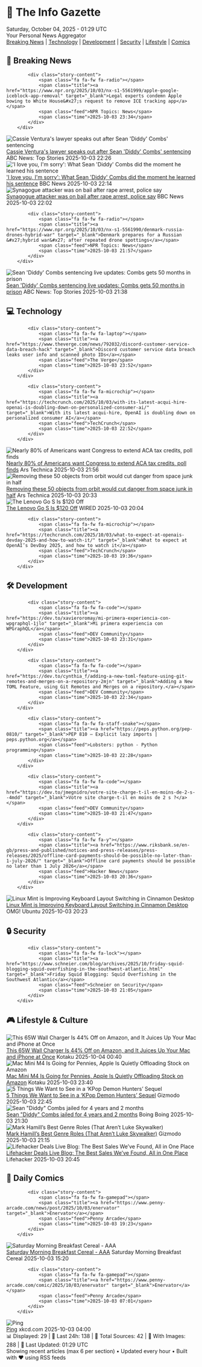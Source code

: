 <!-- Processing 54 RSS feeds at 2025-10-04 01:28:57 UTC -->
<!-- Processing: XKCD -->
<!-- Processing: Poorly Drawn Lines -->
<!-- Processing: Garfield -->
<!-- Processing: Dilbert -->
<!-- Processing: Questionable Content -->
<!-- Processing: BBC World News -->
<!-- Processing: BBC Breaking News -->
<!-- Processing: NPR News -->
<!-- Processing: Reuters Top News -->
<!-- Processing: Reuters World News -->
<!-- Processing: Associated Press Breaking -->
<!-- Processing: NBC News Breaking -->
<!-- Processing: Guardian World News -->
<!-- Processing: Sky News World -->
<!-- Processing: Ars Technica -->
<!-- Processing: O'Reilly Radar -->
<!-- Processing: Slashdot -->
<!-- Processing: Lobsters Python -->
<!-- Processing: Hacker News -->
<!-- Processing: Ubuntu Blog -->
<!-- Processing: GitHub Blog -->
<!-- Processing: DZone -->
<!-- Processing: Kotaku -->
<!-- Processing: Boing Boing -->
<!-- Processing: Krebs on Security -->
<!-- Processing: Schneier on Security -->
<!-- Generated 7 new posts out of 26 feeds processed -->
<div class="newspaper-header">
    <h1 class="newspaper-title">📰 The Info Gazette</h1>
    <div class="newspaper-date">Saturday, October 04, 2025 - 01:29 UTC</div>
    <div class="newspaper-subtitle">Your Personal News Aggregator</div>
</div>

<div class="newspaper-nav">
    <a href="#breaking">Breaking News</a> |
    <a href="#tech">Technology</a> |
    <a href="#dev">Development</a> |
    <a href="#security">Security</a> |
    <a href="#lifestyle">Lifestyle</a> |
    <a href="#webcomics">Comics</a>
</div>

<div class="news-section breaking-news" id="breaking">
<h2 class="section-header">🚨 Breaking News</h2>
<div class="stories-container">
<div class="story">
            
            <div class="story-content">
                <span class="fa fa-fw fa-radio"></span>
                <span class="title"><a href="https://www.npr.org/2025/10/03/nx-s1-5561999/apple-google-iceblock-app-removal" target="_blank">Legal experts condemn Apple bowing to White House&#x27;s request to remove ICE tracking app</a></span>
                <span class="feed">NPR Topics: News</span>
                <span class="time">2025-10-03 23:34</span>
            </div>
        </div>
<div class="story">
            <img src="https://s.abcnews.com/images/GMA/cassie-ventura-2-gty-gmh-250930_1759259216581_hpMain_4x3t_384.jpg" alt="Cassie Ventura&#x27;s lawyer speaks out after Sean &#x27;Diddy&#x27; Combs&#x27; sentencing" class="story-image" loading="lazy" onerror="this.style.display='none'">
            <div class="story-content">
                <span class="fa fa-fw fa-tv"></span>
                <span class="title"><a href="https://abcnews.go.com/GMA/Culture/cassie-ventura-speaks-after-sean-diddy-combs-sentencing/story?id=126201095" target="_blank">Cassie Ventura&#x27;s lawyer speaks out after Sean &#x27;Diddy&#x27; Combs&#x27; sentencing</a></span>
                <span class="feed">ABC News: Top Stories</span>
                <span class="time">2025-10-03 22:26</span>
            </div>
        </div>
<div class="story">
            <img src="https://ichef.bbci.co.uk/ace/standard/240/cpsprodpb/2df8/live/229cc4c0-a0a6-11f0-a678-e375131d5a07.jpg" alt="&#x27;I love you, I&#x27;m sorry&#x27;: What Sean &#x27;Diddy&#x27; Combs did the moment he learned his sentence" class="story-image" loading="lazy" onerror="this.style.display='none'">
            <div class="story-content">
                <span class="fa fa-fw fa-earth-americas"></span>
                <span class="title"><a href="https://www.bbc.com/news/articles/c62z19lpwd2o?at_medium=RSS&at_campaign=rss" target="_blank">&#x27;I love you, I&#x27;m sorry&#x27;: What Sean &#x27;Diddy&#x27; Combs did the moment he learned his sentence</a></span>
                <span class="feed">BBC News</span>
                <span class="time">2025-10-03 22:14</span>
            </div>
        </div>
<div class="story">
            <img src="https://ichef.bbci.co.uk/ace/standard/240/cpsprodpb/7014/live/b50aaa10-a09d-11f0-85af-1377c963b9be.jpg" alt="Synagogue attacker was on bail after rape arrest, police say" class="story-image" loading="lazy" onerror="this.style.display='none'">
            <div class="story-content">
                <span class="fa fa-fw fa-flag"></span>
                <span class="title"><a href="https://www.bbc.com/news/articles/cly97ervz1zo?at_medium=RSS&at_campaign=rss" target="_blank">Synagogue attacker was on bail after rape arrest, police say</a></span>
                <span class="feed">BBC News</span>
                <span class="time">2025-10-03 22:02</span>
            </div>
        </div>
<div class="story">
            
            <div class="story-content">
                <span class="fa fa-fw fa-radio"></span>
                <span class="title"><a href="https://www.npr.org/2025/10/03/nx-s1-5561990/denmark-russia-drones-hybrid-war" target="_blank">Denmark prepares for a Russian &#x27;hybrid war&#x27; after repeated drone spottings</a></span>
                <span class="feed">NPR Topics: News</span>
                <span class="time">2025-10-03 21:57</span>
            </div>
        </div>
<div class="story">
            <img src="https://s.abcnews.com/images/GMA/diddy-sketch-05-rt-jef-251003_1759516657080_hpMain_4x3t_384.jpg" alt="Sean &#x27;Diddy&#x27; Combs sentencing live updates: Combs gets 50 months in prison" class="story-image" loading="lazy" onerror="this.style.display='none'">
            <div class="story-content">
                <span class="fa fa-fw fa-tv"></span>
                <span class="title"><a href="https://abcnews.go.com/US/live-updates/sean-diddy-combs-sentencing-live-updates/?id=126081824" target="_blank">Sean &#x27;Diddy&#x27; Combs sentencing live updates: Combs gets 50 months in prison</a></span>
                <span class="feed">ABC News: Top Stories</span>
                <span class="time">2025-10-03 21:38</span>
            </div>
        </div>
</div>
</div>
<div class="news-section tech-news" id="tech">
<h2 class="section-header">💻 Technology</h2>
<div class="stories-container">
<div class="story">
            
            <div class="story-content">
                <span class="fa fa-fw fa-laptop"></span>
                <span class="title"><a href="https://www.theverge.com/news/792032/discord-customer-service-data-breach-hack" target="_blank">Discord customer service data breach leaks user info and scanned photo IDs</a></span>
                <span class="feed">The Verge</span>
                <span class="time">2025-10-03 23:52</span>
            </div>
        </div>
<div class="story">
            
            <div class="story-content">
                <span class="fa fa-fw fa-microchip"></span>
                <span class="title"><a href="https://techcrunch.com/2025/10/03/with-its-latest-acqui-hire-openai-is-doubling-down-on-personalized-consumer-ai/" target="_blank">With its latest acqui-hire, OpenAI is doubling down on personalized consumer AI</a></span>
                <span class="feed">TechCrunch</span>
                <span class="time">2025-10-03 22:52</span>
            </div>
        </div>
<div class="story">
            <img src="https://cdn.arstechnica.net/wp-content/uploads/2025/10/GettyImages-2238395456-500x500.jpg" alt="Nearly 80% of Americans want Congress to extend ACA tax credits, poll finds" class="story-image" loading="lazy" onerror="this.style.display='none'">
            <div class="story-content">
                <span class="fa fa-fw fa-cog"></span>
                <span class="title"><a href="https://arstechnica.com/health/2025/10/most-americans-want-aca-tax-credits-extended-even-57-of-maga-supporters/" target="_blank">Nearly 80% of Americans want Congress to extend ACA tax credits, poll finds</a></span>
                <span class="feed">Ars Technica</span>
                <span class="time">2025-10-03 21:56</span>
            </div>
        </div>
<div class="story">
            <img src="https://cdn.arstechnica.net/wp-content/uploads/2025/10/GettyImages-1936304422-500x500.jpg" alt="Removing these 50 objects from orbit would cut danger from space junk in half" class="story-image" loading="lazy" onerror="this.style.display='none'">
            <div class="story-content">
                <span class="fa fa-fw fa-cog"></span>
                <span class="title"><a href="https://arstechnica.com/space/2025/10/everyone-but-china-has-pretty-much-stopped-littering-in-low-earth-orbit/" target="_blank">Removing these 50 objects from orbit would cut danger from space junk in half</a></span>
                <span class="feed">Ars Technica</span>
                <span class="time">2025-10-03 20:33</span>
            </div>
        </div>
<div class="story">
            <img src="https://media.wired.com/photos/68e00d6765075606322b04a8/master/pass/Save%20Over%20$100%20on%20this%20Souped-Up%20Gaming%20Handheld.png" alt="The Lenovo Go S Is $120 Off" class="story-image" loading="lazy" onerror="this.style.display='none'">
            <div class="story-content">
                <span class="fa fa-fw fa-bolt"></span>
                <span class="title"><a href="https://www.wired.com/story/legion-go-s-deal-1025/" target="_blank">The Lenovo Go S Is $120 Off</a></span>
                <span class="feed">WIRED</span>
                <span class="time">2025-10-03 20:04</span>
            </div>
        </div>
<div class="story">
            
            <div class="story-content">
                <span class="fa fa-fw fa-microchip"></span>
                <span class="title"><a href="https://techcrunch.com/2025/10/03/what-to-expect-at-openais-devday-2025-and-how-to-watch-it/" target="_blank">What to expect at OpenAI’s DevDay 2025, and how to watch it</a></span>
                <span class="feed">TechCrunch</span>
                <span class="time">2025-10-03 19:36</span>
            </div>
        </div>
</div>
</div>
<div class="news-section dev-news" id="dev">
<h2 class="section-header">🛠️ Development</h2>
<div class="stories-container">
<div class="story">
            
            <div class="story-content">
                <span class="fa fa-fw fa-code"></span>
                <span class="title"><a href="https://dev.to/xavieroromay/mi-primera-experiencia-con-wpgraphql-1jlo" target="_blank">Mi primera experiencia con WPGraphQL</a></span>
                <span class="feed">DEV Community</span>
                <span class="time">2025-10-03 23:31</span>
            </div>
        </div>
<div class="story">
            
            <div class="story-content">
                <span class="fa fa-fw fa-code"></span>
                <span class="title"><a href="https://dev.to/cynthia_f/adding-a-new-toml-feature-using-git-remotes-and-merges-on-a-repository-2mjn" target="_blank">Adding a New TOML Feature, using Git Remotes and Merges on a repository.</a></span>
                <span class="feed">DEV Community</span>
                <span class="time">2025-10-03 22:34</span>
            </div>
        </div>
<div class="story">
            
            <div class="story-content">
                <span class="fa fa-fw fa-staff-snake"></span>
                <span class="title"><a href="https://peps.python.org/pep-0810/" target="_blank">PEP 810 – Explicit lazy imports | peps.python.org</a></span>
                <span class="feed">Lobsters: python - Python programming</span>
                <span class="time">2025-10-03 22:28</span>
            </div>
        </div>
<div class="story">
            
            <div class="story-content">
                <span class="fa fa-fw fa-code"></span>
                <span class="title"><a href="https://dev.to/jmegnidro/votre-site-charge-t-il-en-moins-de-2-s--4mdd" target="_blank">Votre site charge-t-il en moins de 2 s ?</a></span>
                <span class="feed">DEV Community</span>
                <span class="time">2025-10-03 21:47</span>
            </div>
        </div>
<div class="story">
            
            <div class="story-content">
                <span class="fa fa-fw fa-y"></span>
                <span class="title"><a href="https://www.riksbank.se/en-gb/press-and-published/notices-and-press-releases/press-releases/2025/offline-card-payments-should-be-possible-no-later-than-1-july-2026/" target="_blank">Offline card payments should be possible no later than 1 July 2026</a></span>
                <span class="feed">Hacker News</span>
                <span class="time">2025-10-03 20:36</span>
            </div>
        </div>
<div class="story">
            <img src="https://i0.wp.com/www.omgubuntu.co.uk/wp-content/uploads/2025/01/LinuxMint221-1.jpg?resize=406%2C232&amp;ssl=1" alt="Linux Mint is Improving Keyboard Layout Switching in Cinnamon Desktop" class="story-image" loading="lazy" onerror="this.style.display='none'">
            <div class="story-content">
                <span class="fa fa-fw fa-ubuntu"></span>
                <span class="title"><a href="https://www.omgubuntu.co.uk/2025/10/linux-mint-is-improving-keyboard-layout-switching-in-cinnamon-desktop" target="_blank">Linux Mint is Improving Keyboard Layout Switching in Cinnamon Desktop</a></span>
                <span class="feed">OMG! Ubuntu</span>
                <span class="time">2025-10-03 20:23</span>
            </div>
        </div>
</div>
</div>
<div class="news-section security-news" id="security">
<h2 class="section-header">🔒 Security</h2>
<div class="stories-container">
<div class="story">
            
            <div class="story-content">
                <span class="fa fa-fw fa-lock"></span>
                <span class="title"><a href="https://www.schneier.com/blog/archives/2025/10/friday-squid-blogging-squid-overfishing-in-the-southwest-atlantic.html" target="_blank">Friday Squid Blogging: Squid Overfishing in the Southwest Atlantic</a></span>
                <span class="feed">Schneier on Security</span>
                <span class="time">2025-10-03 21:05</span>
            </div>
        </div>
</div>
</div>
<div class="news-section lifestyle-news" id="lifestyle">
<h2 class="section-header">🎮 Lifestyle & Culture</h2>
<div class="stories-container">
<div class="story">
            <img src="https://kotaku.com/app/uploads/2025/10/ugreen-65-w-wall-charger.jpg" alt="This 65W Wall Charger Is 44% Off on Amazon, and It Juices Up Your Mac and iPhone at Once﻿" class="story-image" loading="lazy" onerror="this.style.display='none'">
            <div class="story-content">
                <span class="fa fa-fw fa-gamepad"></span>
                <span class="title"><a href="https://kotaku.com/this-65w-wall-charger-is-44-off-on-amazon-and-it-juices-up-your-mac-and-iphone-at-once-2000631566" target="_blank">This 65W Wall Charger Is 44% Off on Amazon, and It Juices Up Your Mac and iPhone at Once﻿</a></span>
                <span class="feed">Kotaku</span>
                <span class="time">2025-10-04 00:40</span>
            </div>
        </div>
<div class="story">
            <img src="https://kotaku.com/app/uploads/2025/09/Mac-Mini.jpg" alt="Mac Mini M4 Is Going for Pennies, Apple Is Quietly Offloading Stock on Amazon﻿" class="story-image" loading="lazy" onerror="this.style.display='none'">
            <div class="story-content">
                <span class="fa fa-fw fa-gamepad"></span>
                <span class="title"><a href="https://kotaku.com/mac-mini-m4-is-going-for-pennies-apple-is-quietly-offloading-stock-on-amazon-2000631565" target="_blank">Mac Mini M4 Is Going for Pennies, Apple Is Quietly Offloading Stock on Amazon﻿</a></span>
                <span class="feed">Kotaku</span>
                <span class="time">2025-10-03 23:40</span>
            </div>
        </div>
<div class="story">
            <img src="https://gizmodo.com/app/uploads/2025/10/KPop-Demon-Hunters-Netflix-trio-1280x853.jpg" alt="5 Things We Want to See in a ‘KPop Demon Hunters’ Sequel" class="story-image" loading="lazy" onerror="this.style.display='none'">
            <div class="story-content">
                <span class="fa fa-fw fa-computer"></span>
                <span class="title"><a href="https://gizmodo.com/5-things-we-want-to-see-in-a-kpop-demon-hunters-sequel-2000667044" target="_blank">5 Things We Want to See in a ‘KPop Demon Hunters’ Sequel</a></span>
                <span class="feed">Gizmodo</span>
                <span class="time">2025-10-03 22:45</span>
            </div>
        </div>
<div class="story">
            <img src="https://i0.wp.com/boingboing.net/wp-content/uploads/2023/11/shutterstock_202742458-scaled.jpg?fit=2560%2C1707&amp;quality=60&amp;ssl=1" alt="Sean &quot;Diddy&quot; Combs jailed for 4 years and 2 months" class="story-image" loading="lazy" onerror="this.style.display='none'">
            <div class="story-content">
                <span class="fa fa-fw fa-arrow-right"></span>
                <span class="title"><a href="https://boingboing.net/2025/10/03/sean-diddy-combs-jailed-for-4-years-and-2-months.html" target="_blank">Sean &quot;Diddy&quot; Combs jailed for 4 years and 2 months</a></span>
                <span class="feed">Boing Boing</span>
                <span class="time">2025-10-03 21:30</span>
            </div>
        </div>
<div class="story">
            <img src="https://gizmodo.com/app/uploads/2025/10/mark-hamill-best-sci-fi-fantasy-horror-roles-1280x853.jpg" alt="Mark Hamill’s Best Genre Roles (That Aren’t Luke Skywalker)" class="story-image" loading="lazy" onerror="this.style.display='none'">
            <div class="story-content">
                <span class="fa fa-fw fa-computer"></span>
                <span class="title"><a href="https://gizmodo.com/mark-hamills-best-genre-roles-that-arent-luke-skywalker-2000666858" target="_blank">Mark Hamill’s Best Genre Roles (That Aren’t Luke Skywalker)</a></span>
                <span class="feed">Gizmodo</span>
                <span class="time">2025-10-03 21:15</span>
            </div>
        </div>
<div class="story">
            <img src="https://lifehacker.com/imagery/articles/01K6182WX6ZDMX6P1Y4STAJQJ2/hero-image.jpg" alt="Lifehacker Deals Live Blog: The Best Sales We’ve Found, All in One Place" class="story-image" loading="lazy" onerror="this.style.display='none'">
            <div class="story-content">
                <span class="fa fa-fw fa-life-ring"></span>
                <span class="title"><a href="https://lifehacker.com/money/best-deals-live-blog?utm_medium=RSS" target="_blank">Lifehacker Deals Live Blog: The Best Sales We’ve Found, All in One Place</a></span>
                <span class="feed">Lifehacker</span>
                <span class="time">2025-10-03 20:45</span>
            </div>
        </div>
</div>
</div>
<div class="news-section webcomics-section" id="webcomics">
<h2 class="section-header">🎨 Daily Comics</h2>
<div class="stories-container">
<div class="story">
            
            <div class="story-content">
                <span class="fa fa-fw fa-gamepad"></span>
                <span class="title"><a href="https://www.penny-arcade.com/news/post/2025/10/03/enervator" target="_blank">Enervator</a></span>
                <span class="feed">Penny Arcade</span>
                <span class="time">2025-10-03 19:23</span>
            </div>
        </div>
<div class="story">
            <img src="https://www.smbc-comics.com/comics/1759360812-20251003.png" alt="Saturday Morning Breakfast Cereal - AAA" class="story-image" loading="lazy" onerror="this.style.display='none'">
            <div class="story-content">
                <span class="fa fa-fw fa-smile"></span>
                <span class="title"><a href="https://www.smbc-comics.com/comic/aaa" target="_blank">Saturday Morning Breakfast Cereal - AAA</a></span>
                <span class="feed">Saturday Morning Breakfast Cereal</span>
                <span class="time">2025-10-03 15:20</span>
            </div>
        </div>
<div class="story">
            
            <div class="story-content">
                <span class="fa fa-fw fa-gamepad"></span>
                <span class="title"><a href="https://www.penny-arcade.com/comic/2025/10/03/enervator" target="_blank">Enervator</a></span>
                <span class="feed">Penny Arcade</span>
                <span class="time">2025-10-03 07:01</span>
            </div>
        </div>
<div class="story">
            <img src="https://imgs.xkcd.com/comics/ping.png" alt="Ping" class="story-image" loading="lazy" onerror="this.style.display='none'">
            <div class="story-content">
                <span class="fa fa-fw fa-laugh"></span>
                <span class="title"><a href="https://xkcd.com/3150/" target="_blank">Ping</a></span>
                <span class="feed">xkcd.com</span>
                <span class="time">2025-10-03 04:00</span>
            </div>
        </div>
</div>
</div>

<div class="newspaper-footer">
    <div class="stats">
        📊 Displayed: 29 | 📅 Last 24h: 138 | 📡 Total Sources: 42 | 📸 With Images: 288 |
        🔄 Last Updated: 01:29 UTC
    </div>
    <div class="footer-note">
        Showing recent articles (max 6 per section) • Updated every hour • Built with ❤️ using RSS feeds
    </div>
</div>
